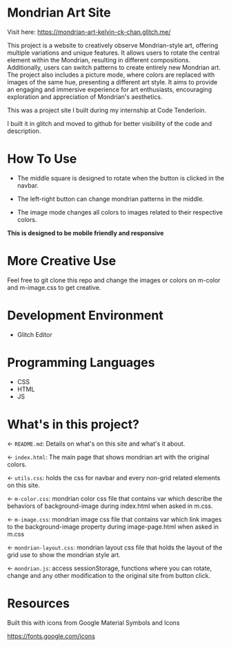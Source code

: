 # Mondrian Art Site

Visit here: https://mondrian-art-kelvin-ck-chan.glitch.me/

This project is a website to creatively observe Mondrian-style art, offering multiple variations and unique features. It allows users to rotate the central element within the Mondrian, resulting in different compositions. Additionally, users can switch patterns to create entirely new Mondrian art. The project also includes a picture mode, where colors are replaced with images of the same hue, presenting a different art style. It aims to provide an engaging and immersive experience for art enthusiasts, encouraging exploration and appreciation of Mondrian's aesthetics.

This was a project site I built during my internship at Code Tenderloin.

I built it in glitch and moved to github for better visibility of the code and description.

# How To Use

- The middle square is designed to rotate when the button is clicked in the navbar.

- The left-right button can change mondrian patterns in the middle.

- The image mode changes all colors to images related to their respective colors.

**This is designed to be mobile friendly and responsive**

# More Creative Use

Feel free to git clone this repo and change the images or colors on m-color and m-image.css to get creative.

# Development Environment

- Glitch Editor

# Programming Languages

- CSS
- HTML
- JS

# What's in this project?

← `README.md`: Details on what's on this site and what's it about.

← `index.html`: The main page that shows mondrian art with the original colors.

← `utils.css`: holds the css for navbar and every non-grid related elements on this site.

← `m-color.css`: mondrian color css file that contains var which describe the behaviors of background-image during index.html when asked in m.css.

← `m-image.css`: mondrian image css file that contains var which link images to the background-image property during image-page.html when asked in m.css

← `mondrian-layout.css`: mondrian layout css file that holds the layout of the grid use to show the mondrian style art.

← `mondrian.js`: access sessionStorage, functions where you can rotate, change and any other modification to the original site from button click.

# Resources

Built this with icons from Google Material Symbols and Icons 

https://fonts.google.com/icons
